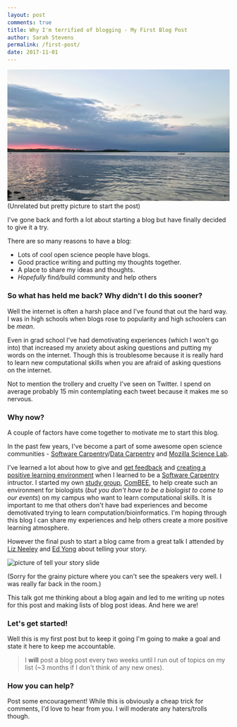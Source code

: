 ```yaml
---
layout: post
comments: true
title: Why I'm terrified of blogging - My First Blog Post
author: Sarah Stevens
permalink: /first-post/
date: 2017-11-01
---
```


![Photo of Lake Mendota](../images/IMG_0150.JPG)
(Unrelated but pretty picture to start the post)

I've gone back and forth a lot about starting a blog but have finally decided to give it a try.

There are so many reasons to have a blog:
- Lots of cool open science people have blogs. 
- Good practice writing and putting my thoughts together. 
- A place to share my ideas and thoughts. 
- _Hopefully_ find/build community and help others 

### So what has held me back?  Why didn't I do this sooner?

Well the internet is often a harsh place and I've found that out the hard way.
I was in high schools when blogs rose to popularity and high schoolers can be *mean*.

Even in grad school I've had demotivating experiences (which I won't go into) that increased my anxiety about asking questions and putting my words on the internet.
Though this is troublesome because it is really hard to learn new computational skills when you are afraid of asking questions on the internet.

Not to mention the trollery and cruelty I've seen on Twitter.
I spend on average probably 15 min contemplating each tweet because it makes me so nervous.

### Why now?

A couple of factors have come together to motivate me to start this blog.

In the past few years, I've become a part of some awesome open science communities - [Software Carpentry](swc)/[Data Carpentry](dc) and [Mozilla Science Lab](mozilla).

I've learned a lot about how to give and [get feedback](swc-feedback) and [creating a positive learning environment](swc-environment) when I learned to be a [Software Carpentry](swc) intructor.
I started my own [study group](mozilla-sg), [ComBEE](combee), to help create such an environment for biologists (_but you don't have to be a biologist to come to our events_) on my campus who want to learn computational skills.  It is important to me that others don't have bad experiences and become demotivated trying to learn computation/bioinformatics.
I'm hoping through this blog I can share my experiences and help others create a more positive learning atmosphere.

However the final push to start a blog came from a great talk I attended by [Liz Neeley](https://www.storycollider.org/team-bios/liz-neeley) and [Ed Yong](https://www.theatlantic.com/author/ed-yong/) about telling your story.

<img src="https://lh3.googleusercontent.com/WpZPePI0JQSe-GA0GYXUJsUW-edQxDcUNUIxP9VvH7CGlzoGssWEkIteE7RECtjMWu0zLo9LyZYc5utXfe59NL2pN61sOIPdXdVH7oSxY7RCn74vjC9RbzpR_W9m_kRJK0n9NRCocYENBRcwVW5WGa0lBNvWNccBgwAs4m2V6ttH0U--y5H3BeQR-ymRnpwvNluLuRatxgQKJpuoNM5pWGFLDhoMUNabwFTi0dWGtjWUH-FB4IJyGzV30JRLW9-KoPRMThtQanzjP4hKRdrHc8vGTIOhGQXOmNND26UUhx5slI_GaeHMEoOxZuMn3q3nlcjgvRQRfzbozITuMPcLl5lv2QcH1QYF8bRhuud0Y1dVoYbuGi0EXXPKn6jetBmura0pcvwR3ltDPEGkqsc7Rl7aDgvKWJBmH_u54qfaW8RMiCef3ARCuKsLetj4u4-aHe_wiqO_2WAiuHZQuiWFA2wTnCENYGCAUDPOhI57PqtK_1HgJ1zQIE3m976kbB0iZod2aiiM5cKeult3JkmQEGS1xhSnGt_qm-koL8FmuEa2BmUOx2m1J3vmlXuRSCHBkxqhwpoGDP9MkHiAC66Hy9w-1LP8Yg2Ocf4oLnyZcQ=w1253-h937-no" alt="picture of tell your story slide" style="width: 400px;"/>

(Sorry for the grainy picture where you can't see the speakers very well. I was really far back in the room.)

This talk got me thinking about a blog again and led to me writing up notes for this post and making lists of blog post ideas.  And here we are!

### Let's get started!

Well this is my first post but to keep it going I'm going to make a goal and state it here to keep me accountable.

> I **will** post a blog post every two weeks until I  run out of topics on my list (~3 months if I don't think of any new ones).

### How you can help?

Post some encouragement!  While this is obviously a cheap trick for comments, I'd love to hear from you.  I will moderate any haters/trolls though. 

[swc]: https://software-carpentry.org/
[dc]: http://www.datacarpentry.org/
[mozilla]: https://science.mozilla.org/
[mozilla-sg]: https://science.mozilla.org/programs/studygroups
[swc-environment]: https://carpentries.github.io/instructor-training/08-motivation/
[swc-feedback]: https://carpentries.github.io/instructor-training/06-feedback/
[combee]: combee-uw-madison.github.io
